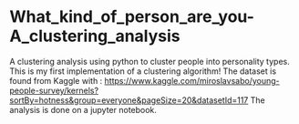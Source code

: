 # What_kind_of_person_are_you-A_clustering_analysis
A clustering analysis using python to cluster people into personality types. This is my first implementation of a clustering algorithm!
The dataset is found from Kaggle with : https://www.kaggle.com/miroslavsabo/young-people-survey/kernels?sortBy=hotness&group=everyone&pageSize=20&datasetId=117
The analysis is done on a jupyter notebook.
